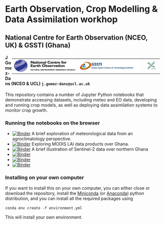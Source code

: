 # Earth Observation, Crop Modelling & Data Assimilation workhop

## National Centre for Earth Observation (NCEO, UK) & GSSTI (Ghana)

<div style="float:right">
<table>
<tr>
    <td> 
        <img src="figs/nceo_logo.png" alt="NCEO logo" style="width:200px;height:40px;"/> 
    </td>
    <td> 
        <img src="figs/gssti_logo.png" alt="GSSTI logo" style="width:200px;height:40px;"/> 
    </td>
    <td> 
        <img src="figs/multiply_logo.png" alt="H2020MULTIPLY logo" style="width:40px;height:40px;"/> 
    </td>
</tr>
</table>
</div>


#### J Gomez-Dans (NCEO & UCL) `j.gomez-dans@ucl.ac.uk`

This repository contains a number of Jupyter Python notebooks that demonstrate accessing datasets, including meteo and EO data, developing and running crop models, as well as deploying data assimilation systems to monitor crop growth.


### Running the notebooks on the browser

* [![Binder](https://mybinder.org/badge_logo.svg)](https://mybinder.org/v2/gh/jgomezdans/accra_wkshp/1.0?filepath=01-Meteo_Crop_Exploration.ipynb) A brief exploration of meteorological data from an agroclimatology perspective.
* [![Binder](https://mybinder.org/badge_logo.svg)](https://mybinder.org/v2/gh/jgomezdans/accra_wkshp/1.0?filepath=02-MODIS_LAI_exploration.ipynb) Exploring MODIS LAI data products over Ghana.
* [![Binder](https://mybinder.org/badge_logo.svg)](https://mybinder.org/v2/gh/jgomezdans/demo_ghana/master?filepath=examine_data.ipynb) A brief illustration of Sentinel-2 data over northern Ghana
* [![Binder](https://mybinder.org/badge_logo.svg)](https://mybinder.org/v2/gh/jgomezdans/accra_wkshp/1.0?filepath=03-Production_Efficiency_Modelling.ipynb)
* [![Binder](https://mybinder.org/badge_logo.svg)](https://mybinder.org/v2/gh/jgomezdans/accra_wkshp/1.0?filepath=04-WOFOST_playground.ipynb)
* [![Binder](https://mybinder.org/badge_logo.svg)](https://mybinder.org/v2/gh/jgomezdans/accra_wkshp/0.7?filepath=05-DA_wofost.ipynb)



### Installing on your own computer

If you want to install this on your own computer, you can either close or download the repository, install the [Miniconda](https://docs.conda.io/en/latest/miniconda.html) (or [Anaconda](https://www.anaconda.com/distribution/)) python distribution, and you can install all the required packages using

```
conda env create -f environment.yml
```

This will install your own environment.

